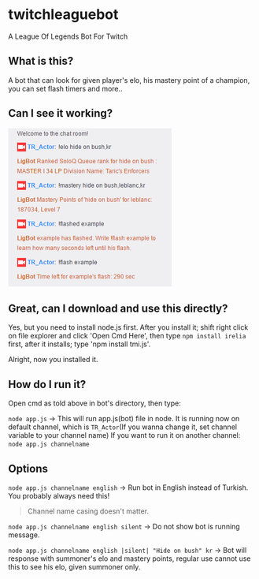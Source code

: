 # twitchleaguebot
A League Of Legends Bot For Twitch

## What is this?
A bot that can look for given player's elo, his mastery point of a champion, you can set flash timers and more..

## Can I see it working?
![Non-Owner Only Mode](/ss.PNG?raw=true)

## Great, can I download and use this directly?
Yes, but you need to install node.js first. After you install it; shift right click on file explorer and click 'Open Cmd Here', then type `npm install irelia` first, after it installs; type 'npm install tmi.js'.

Alright, now you installed it. 

## How do I run it?

Open cmd as told above in bot's directory, then type:

`node app.js` -> This will run app.js(bot) file in node.
It is running now on default channel, which is `TR_Actor`(If you wanna change it, set channel variable to your channel name)
If you want to run it on another channel:
`node app.js channelname`

## Options

`node app.js channelname english` -> Run bot in English instead of Turkish. You probably always need this!
>Channel name casing doesn't matter.

`node app.js channelname english silent` -> Do not show bot is running message.

`node app.js channelname english |silent| "Hide on bush" kr` -> Bot will response with summoner's elo and mastery points, regular use cannot use this to see his elo, given summoner only.


